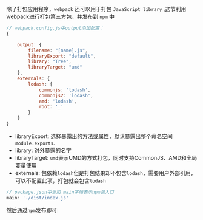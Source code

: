 除了打包应用程序，`webpack` 还可以用于打包 `JavaScript library` ,这节利用webpack进行打包第三方包，并发布到 `npm` 中
```js
// webpack.config.js中output添加配置：
{

    output: {
        filename: "[name].js",
        libraryExport: "default",
        library: "Tree",
        libraryTarget: "umd"
    },
    externals: {
        lodash: {
            commonjs: 'lodash',
            commonjs2: 'lodash',
            amd: 'lodash',
            root: '_'
        }
    }
}
```
- libraryExport: 选择暴露出的方法或属性，默认暴露出整个命名空间`module.exports`.
- library: 对外暴露的名字
- libraryTarget: `umd`表示UMD的方式打包，同时支持CommonJS、AMD和全局变量使用
- externals: 包依赖`lodash`但是打包结果却不包含`lodash`，需要用户外部引用，可以不配置此项，打包就会包含`lodash`

```js
// package.json中添加 main字段表示npm包入口
main: './dist/index.js'
```
然后通过`npm`发布即可